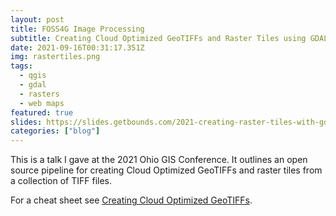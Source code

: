 ```yaml
---
layout: post
title: FOSS4G Image Processing
subtitle: Creating Cloud Optimized GeoTIFFs and Raster Tiles using GDAL and QGIS
date: 2021-09-16T00:31:17.351Z
img: rastertiles.png
tags:
  - qgis
  - gdal
  - rasters
  - web maps
featured: true
slides: https://slides.getbounds.com/2021-creating-raster-tiles-with-gdal/#/
categories: ["blog"]
---
```

This is a talk I gave at the 2021 Ohio GIS Conference. It outlines an open source pipeline for creating Cloud Optimized GeoTIFFs and raster tiles from a collection of TIFF files.

For a cheat sheet see [Creating Cloud Optimized GeoTIFFs](/blog/generating-cloud-optimized-geotiffs-and-raster-tiles-with-gdal/).
